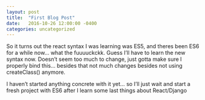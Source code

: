 ```yaml
---
layout: post
title:  "First Blog Post"
date:   2016-10-26 12:00:00 -0400
categories: uncategorized
---
```


So it turns out the react syntax I was learning was ES5, and theres been ES6 for a while now… what the fuuuuckckk. Guess I’ll have to learn the new syntax now. Doesn’t seem too much to change, just gotta make sure I properly bind this… besides that not much changes besides not using createClass() anymore.

I haven’t started anything concrete with it yet… so I’ll just wait and start a fresh project with ES6 after I learn some last things about React/Django
